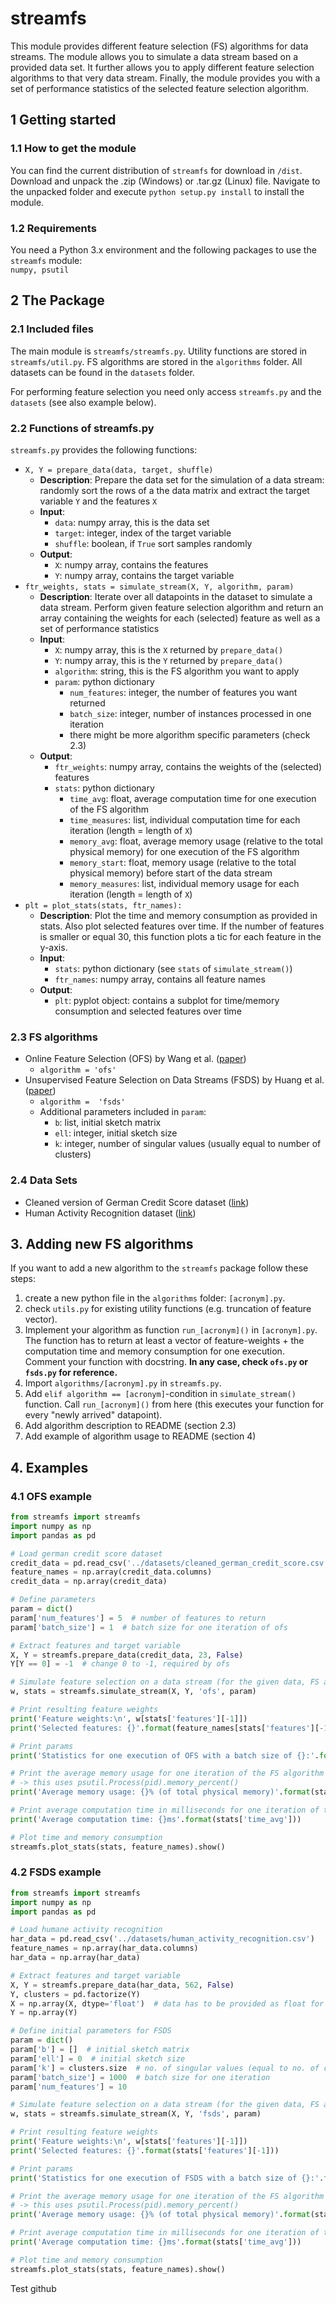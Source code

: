 # streamfs
This module provides different feature selection (FS) algorithms for data streams.
The module allows you to simulate a data stream based on a provided data set. 
It further allows you to apply different feature selection algorithms to that very data stream.
Finally, the module provides you with a set of performance statistics of the selected feature selection algorithm.

## 1 Getting started
### 1.1 How to get the module
You can find the current distribution of ``streamfs`` for download in ``/dist``. 
Download and unpack the .zip (Windows) or .tar.gz (Linux) file. Navigate to the unpacked folder and execute
``python setup.py install`` to install the module.

### 1.2 Requirements
You need a Python 3.x environment and the following packages to use the ``streamfs`` module:
 <br>``numpy, psutil``
 
## 2 The Package  
### 2.1 Included files
The main module is ``streamfs/streamfs.py``. Utility functions are stored in ``streamfs/util.py``. 
 FS algorithms are stored in the ``algorithms`` folder. All datasets can be found in the 
 ``datasets`` folder.
 
 For performing feature selection you need only access ``streamfs.py`` and the ``datasets`` (see also example below).
 
### 2.2 Functions of streamfs.py
``streamfs.py`` provides the following functions:
* ``X, Y = prepare_data(data, target, shuffle)``
    * **Description**: Prepare the data set for the simulation of a data stream: randomly sort the rows of a the data matrix and extract the target variable ``Y`` and the features ``X``
    * **Input**:
        * ``data``: numpy array, this is the data set
        * ``target``: integer, index of the target variable
        * ``shuffle``: boolean, if ``True`` sort samples randomly
    * **Output**:
        * ``X``: numpy array, contains the features
        * ``Y``: numpy array, contains the target variable
* ``ftr_weights, stats = simulate_stream(X, Y, algorithm, param)``
    * **Description**: Iterate over all datapoints in the dataset to simulate a data stream. 
    Perform given feature selection algorithm and return an array containing the weights for each (selected) feature as well as a set of performance statistics
    * **Input**:
        * ``X``: numpy array, this is the ``X`` returned by ``prepare_data()``
        * ``Y``: numpy array, this is the ``Y`` returned by ``prepare_data()``
        * ``algorithm``: string, this is the FS algorithm you want to apply
        * ``param``: python dictionary
            * ``num_features``: integer, the number of features you want returned
            * ``batch_size``: integer, number of instances processed in one iteration
            * there might be more algorithm specific parameters (check 2.3)
    * **Output**:
        * ``ftr_weights``: numpy array, contains the weights of the (selected) features
        * ``stats``: python dictionary
            * ``time_avg``: float, average computation time for one execution of the FS algorithm
            * ``time_measures``: list, individual computation time for each iteration (length = length of ``X``)
            * ``memory_avg``: float, average memory usage (relative to the total physical memory) for one execution of the FS algorithm
            * ``memory_start``: float, memory usage (relative to the total physical memory) before start of the data stream
            * ``memory_measures``: list, individual memory usage for each iteration (length = length of ``X``)
* ``plt = plot_stats(stats, ftr_names):``
    * **Description**: Plot the time and memory consumption as provided in stats. Also plot selected features over time.
    If the number of features is smaller or equal 30, this function plots a tic for each feature in the y-axis.
    * **Input**:
        * ``stats``: python dictionary (see ``stats`` of ``simulate_stream()``)
        * ``ftr_names``: numpy array, contains all feature names
    * **Output**:
        * ``plt``: pyplot object: contains a subplot for time/memory consumption and selected features over time

### 2.3 FS algorithms
* Online Feature Selection (OFS) by Wang et al. ([paper](https://ink.library.smu.edu.sg/cgi/viewcontent.cgi?article=3277&context=sis_research))
    * ``algorithm = 'ofs'``
* Unsupervised Feature Selection on Data Streams (FSDS) by Huang et al.([paper](http://www.shivakasiviswanathan.com/CIKM15.pdf))
    * ``algorithm =  'fsds'``
    * Additional parameters included in ``param``:
        * ``b``: list, initial sketch matrix
        * ``ell``: integer, initial sketch size
        * ``k``: integer, number of singular values (usually equal to number of clusters)
    
### 2.4 Data Sets
* Cleaned version of German Credit Score dataset ([link](https://archive.ics.uci.edu/ml/datasets/statlog+(german+credit+data)))
* Human Activity Recognition dataset ([link](https://archive.ics.uci.edu/ml/datasets/Human+Activity+Recognition+Using+Smartphones))

## 3. Adding new FS algorithms
If you want to add a new algorithm to the ``streamfs`` package follow these steps:
1. create a new python file in the ``algorithms`` folder: ``[acronym].py``.
2. check ``utils.py`` for existing utility functions (e.g. truncation of feature vector).
3. Implement your algorithm as function ``run_[acronym]()`` in ``[acronym].py``. 
The function has to return at least a vector of feature-weights + the computation time and memory consumption for one execution.
Comment your function with docstring. **In any case, check ``ofs.py`` or ``fsds.py`` for reference.**
4. Import ``algorithms/[acronym].py`` in ``streamfs.py``.
5. Add ``elif algorithm == [acronym]``-condition in ``simulate_stream()`` function.
Call ``run_[acronym]()`` from here (this executes your function for every "newly arrived" datapoint).
6. Add algorithm description to README (section 2.3)
7. Add example of algorithm usage to README (section 4)



## 4. Examples
### 4.1 OFS example
```python
from streamfs import streamfs
import numpy as np
import pandas as pd

# Load german credit score dataset
credit_data = pd.read_csv('../datasets/cleaned_german_credit_score.csv')
feature_names = np.array(credit_data.columns)
credit_data = np.array(credit_data)

# Define parameters
param = dict()
param['num_features'] = 5  # number of features to return
param['batch_size'] = 1  # batch size for one iteration of ofs

# Extract features and target variable
X, Y = streamfs.prepare_data(credit_data, 23, False)
Y[Y == 0] = -1  # change 0 to -1, required by ofs

# Simulate feature selection on a data stream (for the given data, FS algorithm and number of features)
w, stats = streamfs.simulate_stream(X, Y, 'ofs', param)

# Print resulting feature weights
print('Feature weights:\n', w[stats['features'][-1]])
print('Selected features: {}'.format(feature_names[stats['features'][-1]]))

# Print params
print('Statistics for one execution of OFS with a batch size of {}:'.format(param['batch_size']))

# Print the average memory usage for one iteration of the FS algorithm
# -> this uses psutil.Process(pid).memory_percent()
print('Average memory usage: {}% (of total physical memory)'.format(stats['memory_avg'] * 100))

# Print average computation time in milliseconds for one iteration of the FS algorithm
print('Average computation time: {}ms'.format(stats['time_avg']))

# Plot time and memory consumption
streamfs.plot_stats(stats, feature_names).show()
```

### 4.2 FSDS example
```python
from streamfs import streamfs
import numpy as np
import pandas as pd

# Load humane activity recognition
har_data = pd.read_csv('../datasets/human_activity_recognition.csv')
feature_names = np.array(har_data.columns)
har_data = np.array(har_data)

# Extract features and target variable
X, Y = streamfs.prepare_data(har_data, 562, False)
Y, clusters = pd.factorize(Y)
X = np.array(X, dtype='float')  # data has to be provided as float for internal SVD
Y = np.array(Y)

# Define initial parameters for FSDS
param = dict()
param['b'] = []  # initial sketch matrix
param['ell'] = 0  # initial sketch size
param['k'] = clusters.size  # no. of singular values (equal to no. of clusters)
param['batch_size'] = 1000  # batch size for one iteration
param['num_features'] = 10

# Simulate feature selection on a data stream (for the given data, FS algorithm and parameters)
w, stats = streamfs.simulate_stream(X, Y, 'fsds', param)

# Print resulting feature weights
print('Feature weights:\n', w[stats['features'][-1]])
print('Selected features: {}'.format(stats['features'][-1]))

# Print params
print('Statistics for one execution of FSDS with a batch size of {}:'.format(param['batch_size']))

# Print the average memory usage for one iteration of the FS algorithm
# -> this uses psutil.Process(pid).memory_percent()
print('Average memory usage: {}% (of total physical memory)'.format(stats['memory_avg'] * 100))

# Print average computation time in milliseconds for one iteration of the FS algorithm
print('Average computation time: {}ms'.format(stats['time_avg']))

# Plot time and memory consumption
streamfs.plot_stats(stats, feature_names).show()
```
             
 Test github